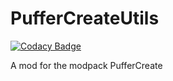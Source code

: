 # PufferCreateUtils

[![Codacy Badge](https://api.codacy.com/project/badge/Grade/cc17b2d06cc84f119fb1464694a9a0d8)](https://app.codacy.com/gh/PufferTeam/PufferCreateUtils?utm_source=github.com&utm_medium=referral&utm_content=PufferTeam/PufferCreateUtils&utm_campaign=Badge_Grade_Settings)

A mod for the modpack PufferCreate
